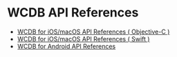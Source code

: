 # WCDB API References

* [WCDB for iOS/macOS API References ( Objective-C )][objc-docs]
* [WCDB for iOS/macOS API References ( Swift )][swift-docs]
* [WCDB for Android API References][android-docs]

[objc-docs]:     references/apple_objc/index.html
[swift-docs]:     references/apple_swift/index.html
[android-docs]: references/android/index.html
